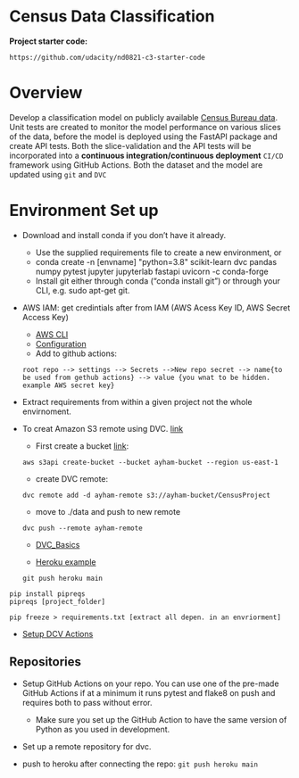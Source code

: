 # Census Data Classification

**Project starter code:**
```
https://github.com/udacity/nd0821-c3-starter-code 
```
# Overview

Develop a classification model on publicly available [Census Bureau data](https://archive.ics.uci.edu/ml/datasets/census+income).  
Unit tests are created to monitor the model performance on various slices of the data, before the model is deployed using the FastAPI package and create API tests. Both the slice-validation and the API tests will be incorporated into a **continuous integration/continuous deployment** `CI/CD` framework using GitHub Actions. Both the dataset and the model are updated using `git` and `DVC`

# Environment Set up

* Download and install conda if you don’t have it already.
    * Use the supplied requirements file to create a new environment, or
    * conda create -n [envname] "python=3.8" scikit-learn dvc pandas numpy pytest jupyter jupyterlab fastapi uvicorn -c conda-forge
    * Install git either through conda (“conda install git”) or through your CLI, e.g. sudo apt-get git.

* AWS IAM:
get credintials after from IAM (AWS Acess Key ID, AWS Secret Access Key)
    * [AWS CLI](https://docs.aws.amazon.com/cli/latest/userguide/cli-chap-install.html)
    * [Configuration](https://docs.aws.amazon.com/cli/latest/userguide/cli-configure-quickstart.html)
    * Add to github actions:

    `root repo --> settings --> Secrets -->New repo secret
    --> name{to be used from gethub actions} --> value {you wnat to be hidden. example AWS secret key}`

* Extract requirements from within a given project not the whole envirnoment.

* To creat Amazon S3 remote using DVC. [link](https://dvc.org/doc/command-reference/remote/add)

    * First create a bucket [link](https://awscli.amazonaws.com/v2/documentation/api/latest/reference/s3api/create-bucket.html):

    `aws s3api create-bucket --bucket ayham-bucket --region us-east-1`

    * create DVC remote:

    `dvc remote add -d ayham-remote s3://ayham-bucket/CensusProject` 

    * move to ./data and push to new remote

    `dvc push --remote ayham-remote`

    * [DVC_Basics](https://www.youtube.com/watch?v=kLKBcPonMYw)

    * [Heroku example](https://www.youtube.com/watch?v=QdhwYWwYfc0)

    `git push heroku main`

```
pip install pipreqs
pipreqs [project_folder]

pip freeze > requirements.txt [extract all depen. in an envriorment] 
```

* [Setup DCV Actions](https://github.com/iterative/setup-dvc)
## Repositories

* Setup GitHub Actions on your repo. You can use one of the pre-made GitHub Actions if at a minimum it runs pytest and flake8 on push and requires both to pass without error.
    * Make sure you set up the GitHub Action to have the same version of Python as you used in development.
* Set up a remote repository for dvc.

* push to heroku after connecting the repo: `git push heroku main`



